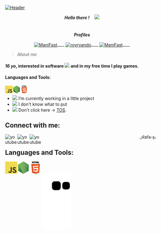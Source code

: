 
[![Header](https://pbs.twimg.com/profile_banners/398306220/1648058098/1500x500)](https://www.youtube.com/watch?v=804cYaQqn_A)

<p align="center"><i><b>Hello there !     </b><img src="https://cdn.betterttv.net/emote/6000de22465444316bf6433e/3x" width="25"/></i></p> 

# 
<p align="center">
<i><b>Profiles</b></i>
</p>

<p align="center">
<a href="link" target="blank"><img align="center" src="https://cdn.jsdelivr.net/npm/simple-icons@v3/icons/youtube.svg" alt="ManiFast" height="35" width="35" />      </a>
<a href="link" target="blank"><img align="center" src="https://cdn.jsdelivr.net/npm/simple-icons@v3/icons/twitter.svg" alt="royryando" height="35" width="35" />      </a>
<a href="link/" target="blank"><img align="center" src="https://cdn.jsdelivr.net/npm/simple-icons@v3/icons/discord.svg" alt="ManiFast" height="35" width="35" />      </a>

  
</p>




>_About me_

#### *16 yo*, interested in software <img src="https://cdn.betterttv.net/emote/5b490e73cf46791f8491f6f4/1x" width="23"/> and in my free time I play games.
#### Languages and Tools:


<img align="left" alt="JavaScript" width="25px" src="https://raw.githubusercontent.com/github/explore/80688e429a7d4ef2fca1e82350fe8e3517d3494d/topics/javascript/javascript.png" />
<img align="left" alt="Node.js" width="25px" src="https://raw.githubusercontent.com/github/explore/80688e429a7d4ef2fca1e82350fe8e3517d3494d/topics/nodejs/nodejs.png" /> 
<img align="left" alt="Node.js" width="25px" src="https://raw.githubusercontent.com/github/explore/80688e429a7d4ef2fca1e82350fe8e3517d3494d/topics/html/html.png" /> 
  
 <br /> 

- <img src="https://cdn.betterttv.net/emote/5f2e77591ab9be446c4e8d9b/3x" width="23px"> I’m currently working in a little project
- <img src="https://cdn.betterttv.net/emote/5d8b41c8d2458468c1f48d6e/3x" width="23px"> I don't know what to put
- <img src="https://cdn.betterttv.net/emote/5c707362b80b802336fbb84a/3x" width="23px"> Don't click here -> [TOS](https://www.youtube.com/watch?v=dQw4w9WgXcQ).

## Connect with me:
<div> 
  <a href="link" target="_blank"><img align="left" alt="youtube" width="40px" src="https://cdn.jsdelivr.net/npm/simple-icons@v3/icons/youtube.svg" target="_blank"></a>
    <a href="link" target="_blank"><img align="left" alt="youtube" width="40px" src="https://cdn.jsdelivr.net/npm/simple-icons@v3/icons/twitter.svg" target="_blank"></a>
    <a href="link" target="_blank"><img align="left" alt="youtube" width="40px" src="https://cdn.jsdelivr.net/npm/simple-icons@v3/icons/discord.svg" target="_blank"></a>
  <img align="right" alt="Rafa-pic" height="150" style="border-radius:50px;" src="https://media.discordapp.net/attachments/631163630729035787/956642610645196830/1648151753421.png?width=433&height=432"?width=706&height=676?width=706&height=676">
</div>
</div>

<br /> 

## Languages and Tools:

 <img align="left" alt="JavaScript" width="40px" src="https://raw.githubusercontent.com/github/explore/80688e429a7d4ef2fca1e82350fe8e3517d3494d/topics/javascript/javascript.png" />
  
 <img align="left" alt="Node.js" width="40px" src="https://raw.githubusercontent.com/github/explore/80688e429a7d4ef2fca1e82350fe8e3517d3494d/topics/nodejs/nodejs.png" /> 
 
  <img align="left" alt="Node.js" width="40px" src="https://raw.githubusercontent.com/github/explore/80688e429a7d4ef2fca1e82350fe8e3517d3494d/topics/html/html.png" /> 
  
 <br /> 
  
![Snake animation](https://github.com/rafaballerini/rafaballerini/blob/output/github-contribution-grid-snake.svg)
 

